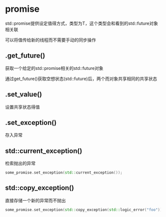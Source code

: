 # promise

std::promise<T>提供设定值得方式，类型为T，这个类型会和看到的std::future<T>对象相关联

可以将值传给新的线程而不需要手动的同步操作

## .get_future()

获取一个给定的std::promise相关的std::future对象

通过get_future()获取空想状态(std::future)后，两个而对象共享相同的共享状态

## .set_value()

设置共享状态得值

## .set_exception()

存入异常

## std::current_exception()

检索抛出的异常

```cpp
some_promise.set_exception(std::current_exception());
```

## std::copy_exception()

直接存储一个新的异常而不抛出

```cpp
some_promise.set_exception(std::copy_exception(std::logic_error("foo")));
```